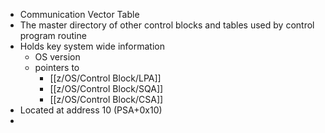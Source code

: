 - Communication Vector Table
- The master directory of other control blocks and tables used by control program routine
- Holds key system wide information
	- OS version
	- pointers to
		- [[z/OS/Control Block/LPA]]
		- [[z/OS/Control Block/SQA]]
		- [[z/OS/Control Block/CSA]]
- Located at address 10 (PSA+0x10)
-